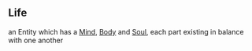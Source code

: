 ## Life  
  an Entity which has a [Mind](https://github.com/Az-Net/Az-Net/blob/main/Definitions/Mind.md), [Body](https://github.com/Az-Net/Az-Net/blob/main/Definitions/Body.md) and [Soul](https://github.com/Az-Net/Az-Net/blob/main/Definitions/Soul.md), each part existing in balance with one another
